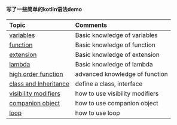 #### 写了一些简单的kotlin语法demo
  
 | Topic | Comments |
 | :--- | :--- |
 | [variables](./src/variables) | Basic knowledge of variables |
 | [function](./src/function) | Basic knowledge of function |
 | [extension](./src/extension) | Basic knowledge of extension |
 | [lambda](./src/lambda) | Basic knowledge of lambda 
 | [high order function](./src/highorderfunction) | advanced knowledge of function |
 | [class and Inheritance](./src/highorderfunction) | define a class, interface |
 | [visibility modifiers](./src/visibilitymodifiers) | how to use visibility modifiers |
 | [companion object](./src/companionobject) | how to use companion object |
 | [loop](./src/loop) | how to use loop |

